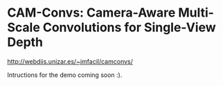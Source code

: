 # CAM-Convs: Camera-Aware Multi-Scale Convolutions for Single-View Depth

http://webdiis.unizar.es/~jmfacil/camconvs/

Intructions for the demo coming soon :).
